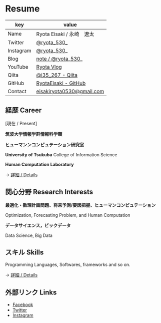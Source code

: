 # Resume

|key|value|
|---|---|
|Name|Ryota Eisaki / 永崎　遼太|
|Twitter|[@ryota_530_](https://twitter.com/ryota_530_)|
|Instagram|[@ryota_530_](https://instagram.com/ryota_530_)|
|Blog|[note / @ryota_530_](https://note.com/ryota_530_)|
|YouTube|[Ryota Vlog](https://www.youtube.com/channel/UCAbf8-EJUk3bHY8xz-b09TA)|
|Qiita|[@i35_267 - Qiita](https://qiita.com/i35_267)|
|GitHub|[RyotaEisaki - GitHub](https://github.com/RyotaEisaki)|
|Contact|eisakiryota0530@gmail.com|



## 経歴 Career

[現在  /  Present]

**筑波大学情報学群情報科学類**  

**ヒューマンンコンピュテーション研究室**

**University of Tsukuba**   College of Information Science

**Human Computation Laboratory**


-> [詳細  /  Details](https://github.com/RyotaEisaki/about_me/blob/master/Career.md)

## 関心分野 Research Interests

**最適化・数理計画問題、将来予測/要因把握、ヒューマンコンピュテーション**

Optimization, Forecasting Problem, and Human Computation

**データサイエンス，ビックデータ**

Data Science, Big Data

## スキル Skills

Programming Languages, Softwares, frameworks and so on.

-> [詳細  /  Details](https://github.com/RyotaEisaki/about_me/blob/master/Skills.md)

## 外部リンク Links
+ [Facebook](https://www.facebook.com/ryotaeisaki)
+ [Twitter](https://twitter.com/eisaki_ryota?prefetchTimestamp=1571484504357)
+ [Instagram](https://www.instagram.com/ryota_530_/?hl=ja)

